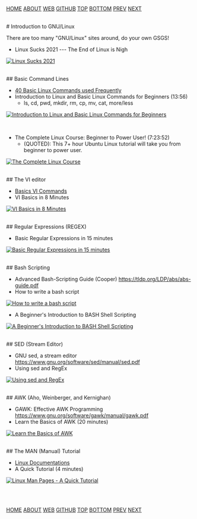 ---
---

[HOME](index.md)
[ABOUT](README.md)
[WEB](https://osp4diss.vlsm.org/)
[GITHUB](https://github.com/UI-FASILKOM-OS/osp4diss/)
[TOP](#)
[BOTTOM](#endofpage)
[PREV](osp-002-scp.md)
[NEXT](index.md)

<br>
# Introduction to GNU/Linux

There are too many "GNU/Linux" sites around, do your own GSGS! 

* Linux Sucks 2021 --- The End of Linux is Nigh

[![Linux Sucks 2021](https://img.youtube.com/vi/WtJ9T_IJOPE/0.jpg)](https://www.youtube.com/watch?v=WtJ9T_IJOPE)

<br>
## Basic Command Lines

* [40 Basic Linux Commands used Frequently](https://linoxide.com/linux-command/essential-linux-basic-commands/)
* Introduction to Linux and Basic Linux Commands for Beginners (13:56)
  * ls, cd, pwd, mkdir, rm, cp, mv, cat, more/less

[![Introduction to Linux and Basic Linux Commands for Beginners](https://img.youtube.com/vi/CpTfQ-q6MPU/0.jpg)](https://www.youtube.com/watch?v=CpTfQ-q6MPU)

<br>

* The Complete Linux Course: Beginner to Power User! (7:23:52)
  * (QUOTED): This 7+ hour Ubuntu Linux tutorial will take you from beginner to power user. 

[![The Complete Linux Course](https://img.youtube.com/vi/wBp0Rb-ZJak/0.jpg)](https://www.youtube.com/watch?v=wBp0Rb-ZJak)

<br>
## The VI editor

* [Basics VI Commands](https://www.cs.colostate.edu/helpdocs/vi.html)
* VI Basics in 8 Minutes

[![VI Basics in 8 Minutes](https://img.youtube.com/vi/ggSyF1SVFr4/0.jpg)](https://www.youtube.com/watch?v=ggSyF1SVFr4)

<br>
## Regular Expressions (REGEX)

* Basic Regular Expressions in 15 minutes

[![Basic Regular Expressions in 15 minutes](https://img.youtube.com/vi/bgBWp9EIlMM/0.jpg)](https://www.youtube.com/watch?v=bgBWp9EIlMM)

<br>
## Bash Scripting

* Advanced Bash-Scripting Guide (Cooper) <https://tldp.org/LDP/abs/abs-guide.pdf>
* How to write a bash script

[![How to write a bash script](https://img.youtube.com/vi/F-gskSl4pwQ/0.jpg)](https://www.youtube.com/watch?v=F-gskSl4pwQ)

* A Beginner's Introduction to BASH Shell Scripting

[![A Beginner's Introduction to BASH Shell Scripting](https://img.youtube.com/vi/_n5ZegzieSQ/0.jpg)](https://www.youtube.com/watch?v=_n5ZegzieSQ)

<br>
## SED (Stream Editor)

* GNU sed, a stream editor <https://www.gnu.org/software/sed/manual/sed.pdf>
* Using sed and RegEx

[![Using sed and RegEx](https://img.youtube.com/vi/QaGhpqRll_k/0.jpg)](https://www.youtube.com/watch?v=QaGhpqRll_k)

<br>
## AWK (Aho, Weinberger, and Kernighan)

* GAWK: Effective AWK Programming <https://www.gnu.org/software/gawk/manual/gawk.pdf>
* Learn the Basics of AWK (20 minutes)

[![Learn the Basics of AWK](https://img.youtube.com/vi/9YOZmI-zWok/0.jpg)](https://www.youtube.com/watch?v=9YOZmI-zWok)

<br>
## The MAN (Manual) Tutorial

* [Linux Documentations](https://linux.die.net/)
* A Quick Tutorial (4 minutes)

[![Linux Man Pages - A Quick Tutorial](https://img.youtube.com/vi/uJnrh9hAQR0/0.jpg)](https://www.youtube.com/watch?v=uJnrh9hAQR0)


<br id="endofpage"><br>

[HOME](index.md)
[ABOUT](README.md)
[WEB](https://osp4diss.vlsm.org/)
[GITHUB](https://github.com/UI-FASILKOM-OS/osp4diss/)
[TOP](#)
[BOTTOM](#endofpage)
[PREV](osp-002-scp.md)
[NEXT](index.md)
<br>

